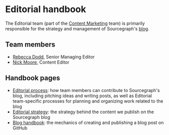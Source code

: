 # Editorial handbook

The Editorial team (part of the [Content Marketing](../index.md) team) is primarily responsible for the strategy and management of Sourcegraph's [blog](https://about.sourcegraph.com/blog/).

## Team members

- [Rebecca Dodd](../../../../team/index.md#rebecca-dodd), Senior Managing Editor
- [Nick Moore](../../../../team/index.md##nick-moore-hehimhis), Content Editor

## Handbook pages

- [Editorial process](editorial-process.md): how team members can contribute to Sourcegraph's blog, including pitching ideas and writing posts, as well as Editorial team-specific processes for planning and organizing work related to the blog
- [Editorial strategy](editorial-strategy.md): the strategy behind the content we publish on the Sourcegraph blog
- [Blog handbook](../creating_blog_posts.md): the mechanics of creating and publishing a blog post on GitHub
